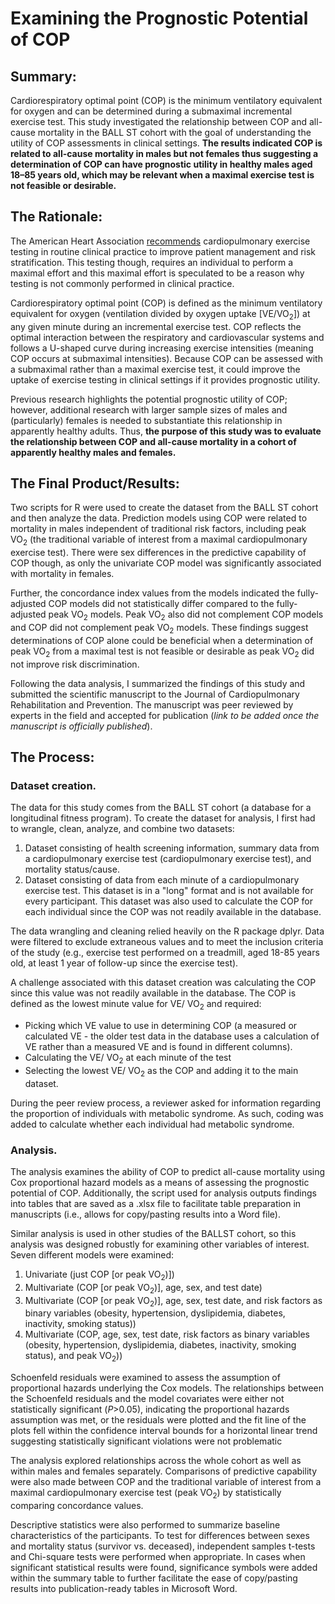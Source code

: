 # Examining the Prognostic Potential of COP

## Summary:
Cardiorespiratory optimal point (COP) is the minimum ventilatory equivalent for oxygen and can be determined during a submaximal incremental exercise test. This study investigated the relationship between COP and all-cause mortality in the BALL ST cohort with the goal of understanding the utility of COP assessments in clinical settings. **The results indicated COP is related to all-cause mortality in males but not females thus suggesting a determination of COP can have prognostic utility in healthy males aged 18–85 years old, which may be relevant when a maximal exercise test is not feasible or desirable.**

## The Rationale:
The American Heart Association [recommends]( https://pubmed.ncbi.nlm.nih.gov/27881567/) cardiopulmonary exercise testing in routine clinical practice to improve patient management and risk stratification. This testing though, requires an individual to perform a maximal effort and this maximal effort is speculated to be a reason why testing is not commonly performed in clinical practice.

Cardiorespiratory optimal point (COP) is defined as the minimum ventilatory equivalent for oxygen (ventilation divided by oxygen uptake [VE/VO<sub>2</sub>]) at any given minute during an incremental exercise test. COP reflects the optimal interaction between the respiratory and cardiovascular systems and follows a U-shaped curve during increasing exercise intensities (meaning COP occurs at submaximal intensities). Because COP can be assessed with a submaximal rather than a maximal exercise test, it could improve the uptake of exercise testing in clinical settings if it provides prognostic utility. 

Previous research highlights the potential prognostic utility of COP; however, additional research with larger sample sizes of males and (particularly) females is needed to substantiate this relationship in apparently healthy adults. Thus, **the purpose of this study was to evaluate the relationship between COP and all-cause mortality in a cohort of apparently healthy males and females.**


## The Final Product/Results:
Two scripts for R were used to create the dataset from the BALL ST cohort and then analyze the data. Prediction models using COP were related to mortality in males independent of traditional risk factors, including peak VO<sub>2</sub> (the traditional variable of interest from a maximal cardiopulmonary exercise test). There were sex differences in the predictive capability of COP though, as only the univariate COP model was significantly associated with mortality in females.

Further, the concordance index values from the models indicated the fully-adjusted COP models did not statistically differ compared to the fully-adjusted peak VO<sub>2</sub> models. Peak VO<sub>2</sub> also did not complement COP models and COP did not complement peak VO<sub>2</sub> models. These findings suggest determinations of COP alone could be beneficial when a determination of peak VO<sub>2</sub> from a maximal test is not feasible or desirable as peak VO<sub>2</sub> did not improve risk discrimination.

Following the data analysis, I summarized the findings of this study and submitted the scientific manuscript to the Journal of Cardiopulmonary Rehabilitation and Prevention. The manuscript was peer reviewed by experts in the field and accepted for publication (_link to be added once the manuscript is officially published_). 

## The Process:
### Dataset creation.
The data for this study comes from the BALL ST cohort (a database for a longitudinal fitness program). To create the dataset for analysis, I first had to wrangle, clean, analyze, and combine two datasets:
1) Dataset consisting of health screening information, summary data from a cardiopulmonary exercise test (cardiopulmonary exercise test), and mortality status/cause.
2) Dataset consisting of data from each minute of a cardiopulmonary exercise test. This dataset is in a "long" format and is not available for every participant. This dataset was also used to calculate the COP for each individual since the COP was not readily available in the database.

The data wrangling and cleaning relied heavily on the R package dplyr. Data were filtered to exclude extraneous values and to meet the inclusion criteria of the study (e.g., exercise test performed on a treadmill, aged 18-85 years old, at least 1 year of follow-up since the exercise test). 

A challenge associated with this dataset creation was calculating the COP since this value was not readily available in the database. The COP is defined as the lowest minute value for VE/ VO<sub>2</sub> and required:
- Picking which VE value to use in determining COP (a measured or calculated VE - the older test data in the database uses a calculation of VE rather than a measured VE and is found in different columns).
- Calculating the VE/ VO<sub>2</sub> at each minute of the test
- Selecting the lowest VE/ VO<sub>2</sub> as the COP and adding it to the main dataset.

During the peer review process, a reviewer asked for information regarding the proportion of individuals with metabolic syndrome. As such, coding was added to calculate whether each individual had metabolic syndrome.


### Analysis.
The analysis examines the ability of COP to predict all-cause mortality using Cox proportional hazard models as a means of assessing the prognostic potential of COP. Additionally, the script used for analysis outputs findings into tables that are saved as a .xlsx file to facilitate table preparation in manuscripts (i.e., allows for copy/pasting results into a Word file).

Similar analysis is used in other studies of the BALLST cohort, so this analysis was designed robustly for examining other variables of interest. Seven different models were examined:
1) Univariate (just COP [or peak VO<sub>2</sub>)])
2) Multivariate (COP [or peak VO<sub>2</sub>)], age, sex, and test date)
3) Multivariate (COP [or peak VO<sub>2</sub>)], age, sex, test date, and risk factors as binary variables (obesity, hypertension, dyslipidemia, diabetes, inactivity, smoking status))
4) Multivariate (COP, age, sex, test date, risk factors as binary variables (obesity, hypertension, dyslipidemia, diabetes, inactivity, smoking status), and peak VO<sub>2</sub>))

Schoenfeld residuals were examined to assess the assumption of proportional hazards underlying the Cox models. The relationships between the Schoenfeld residuals and the model covariates were either not statistically significant (_P_>0.05), indicating the proportional hazards assumption was met, or the residuals were plotted and the fit line of the plots fell within the confidence interval bounds for a horizontal linear trend suggesting statistically significant violations were not problematic

The analysis explored relationships across the whole cohort as well as within males and females separately. Comparisons of predictive capability were also made between COP and the traditional variable of interest from a maximal cardiopulmonary exercise test (peak VO<sub>2</sub>) by statistically comparing concordance values.

Descriptive statistics were also performed to summarize baseline characteristics of the participants. To test for differences between sexes and mortality status (survivor vs. deceased), independent samples t-tests and Chi-square tests were performed when appropriate. In cases when significant statistical results were found, significance symbols were added within the summary table to further facilitate the ease of copy/pasting results into publication-ready tables in Microsoft Word.

